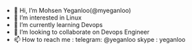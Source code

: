 - 👋 Hi, I’m Mohsen Yeganloo(@myeganloo)
- 👀 I’m interested in Linux
- 🌱 I’m currently learning Devops
- 💞️ I’m looking to collaborate on Devops Engineer
- 📫 How to reach me : 
telegram: @yeganloo
skype : yeganloo

<!---
myeganloo/myeganloo is a ✨ special ✨ repository because its `README.md` (this file) appears on your GitHub profile.
You can click the Preview link to take a look at your changes.
--->

